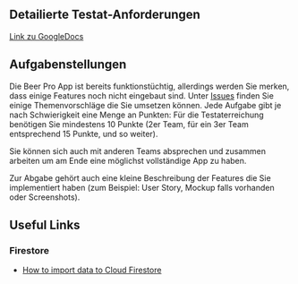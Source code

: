 ## Detailierte Testat-Anforderungen

[Link zu GoogleDocs](https://docs.google.com/document/d/1sXxjp8KN-XnDW7l76nLA4dKTDwHMQDtV8WAF4EtNS_M)

## Aufgabenstellungen

Die Beer Pro App ist bereits funktionstüchtig, allerdings werden Sie merken, dass einige Features noch nicht eingebaut sind. 
Unter [Issues](https://github.com/Gachnang/beerpro/issues) finden Sie einige Themenvorschläge die Sie umsetzen können.
Jede Aufgabe gibt je nach Schwierigkeit eine Menge an Punkten: Für die Testaterreichung benötigen Sie mindestens 10 Punkte (2er Team, für ein 3er Team entsprechend 15 Punkte, und so weiter).

Sie können sich auch mit anderen Teams absprechen und zusammen arbeiten um am Ende eine möglichst vollständige App zu
haben.

Zur Abgabe gehört auch eine kleine Beschreibung der Features die Sie implementiert haben 
(zum Beispiel: User Story, Mockup falls vorhanden oder Screenshots).

## Useful Links

### Firestore

* [How to import data to Cloud Firestore](https://hackernoon.com/filling-cloud-firestore-with-data-3f67d26bd66e)
